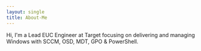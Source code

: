 ```yaml
---
layout: single
title: About-Me
---
```


Hi, I'm a Lead EUC Engineer at Target focusing on delivering and managing Windows with SCCM, OSD, MDT, GPO & PowerShell.
